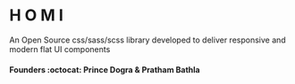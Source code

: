 # H O M I
An Open Source css/sass/scss library developed to deliver responsive and modern flat UI components


#### Founders :octocat: Prince Dogra & Pratham Bathla